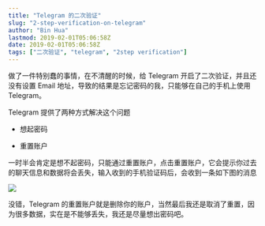 ```yaml
---
title: "Telegram 的二次验证"
slug: "2-step-verification-on-telegram"
author: "Bin Hua"
lastmod: 2019-02-01T05:06:58Z
date: 2019-02-01T05:06:58Z
tags: ["二次验证", "telegram", "2step verification"]
---
```


做了一件特别蠢的事情，在不清醒的时候，给 Telegram 开启了二次验证，并且还没有设置 Email 地址，导致的结果是忘记密码的我，只能够在自己的手机上使用 Telegram。

Telegram 提供了两种方式解决这个问题

- 想起密码

- 重置账户

一时半会肯定是想不起密码，只能通过重置账户，点击重置账户，它会提示你过去的聊天信息和数据将会丢失，输入收到的手机验证码后，会收到一条如下图的消息

![](/imgs/telegram_2steps.PNG)

没错，Telegram 的重置账户就是删除你的账户，当然最后我还是取消了重置，因为很多数据，实在是不能够丢失，我还是尽量想出密码吧。
